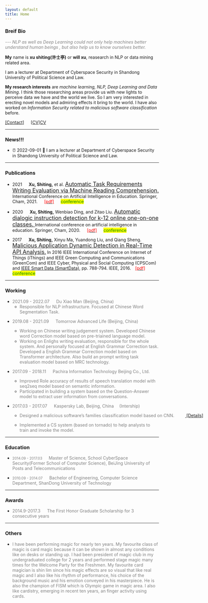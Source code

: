 ```yaml
---
layout: default
title: Home
---
```

### Breif Bio

<span style="color:grey"><i> --- NLP  as well as Deep Learning could not only help machines better understand human beings , but also help us to know ourselves better.</i></span>



**My** name is **xu shiting(许士亭)** or **will xu**, reasearch in NLP or data mining related area.

 I am a lecturer at Department of Cyberspace Security in Shandong University of Political Science and Law.

**My research interests** are *machine learning, NLP, Deep Learning and Data Mining*. I think those researching areas provide us with new lights to perceive data we have and the world we live. So I am very interested in erecting novel models and admiring effects it bring to the world. I have also worked on *Information Security related to malicious software classification* before.

[[Contact]][mail] &emsp; [[CV]][CV] 

***
### News!!!

- ⏰ 2022-09-01  🕍 I am a lecturer at Department of Cyberspace Security in Shandong University of Political Science and Law.  






***

### Publications

- 2021 &emsp; **Xu, Shiting,** et al. [<font size="4"> Automatic Task Requirements Writing Evaluation via Machine Reading Comprehension. </font>][paper202101] International Conference on Artificial Intelligence in Education. Springer, Cham, 2021. &emsp; [<font style="color:red">[pdf]</font>][paper202101] &emsp; <mark><font style="color:green" >conference</font ></mark>

- 2020 &emsp; **Xu, Shiting,** Wenbiao Ding, and Zitao Liu. [<font size="4"> Automatic dialogic instruction detection for k-12 online one-on-one classes. </font>][paper202001] International conference on artificial intelligence in education. Springer, Cham, 2020. &emsp; [<font style="color:red">[pdf]</font>][paper202001] &emsp; <mark><font style="color:green" >conference</font ></mark>

- 2017 &emsp; **Xu, Shiting,** Xinyu Ma, Yuandong Liu, and Qiang Sheng. [<font size="4"> Malicious Application Dynamic Detection in Real-Time API Analysis.</font>][paper1] In 2016 IEEE International Conference on Internet of Things (iThings) and IEEE Green Computing and Communications (GreenCom) and IEEE Cyber, Physical and Social Computing (CPSCom) and [IEEE Smart Data (SmartData)][smartData], pp. 788-794. IEEE, 2016.&emsp;[<font style="color:red">[pdf]</font>][paper1 pdf] &emsp; <mark><font style="color:green" >conference</font ></mark>




***

### Working 

- <font style="color:grey">2021.09 - 2022.07 &emsp; Du Xiao Man (Beijing, China) </font>
    - <font style="color:grey">Responsible for NLP infrastructure. Focused at Chinese Word Segmentation Task.</font>
<p/>

- <font style="color:grey">2019.08 - 2021.09 &emsp; Tomorrow Advanced Life (Beijing, China) </font>

    - <font style="color:grey">Working on Chinese writing judgement system. Developed Chinese word Correction model based on pre-triained language model.</font>
    - <font style="color:grey">Working on Enlighs writing evaluation, responsible for the whole system. And personally focused at English Grammar Correction task. Developed a English Grammar Correction model based on Transformer architecture. Also build an prompt writing task evaluation model based on MRC technology.</font>

<p/>

- <font style="color:grey">2017.09 - 2018.11 &emsp; Pachira Information Technology Beijing Co., Ltd.</font>

    - <font style="color:grey">Improved Role accuracy of results of speech translation model with seq2seq model based on semantic information.</font>
    - <font style="color:grey">Participated in building a system based on the Question-Answer model to extract user information from conversations.</font>

<p/>

- <font style="color:grey">2017.03 - 2017.07   &emsp; Kaspersky Lab, Beijing, China &emsp;(Intership)</font>

    - <nobr><font style="color:grey"> Designed a malicious software’s families classification model based on CNN. &emsp;</font> &emsp;<a href="/2019/05/19/research-summary.html"> [Details]</a></nobr>

    - <font style="color:grey">Implemented a CS system (based on tornado) to help analysts to train and invoke the model.   </font>  


***

### Education

- <font style="color:grey"><small>2014.09 - 2017.03 </small> &emsp; Master of Science, School CyberSpace Security(Former School of Computer Science), BeiJing University of Posts and Telecommunications</font>

- <font style="color:grey"><small>2010.09 - 2014.07</small> &emsp; Bachelor of Engineering, Computer Science Department, ShanDong University of Technology</font>

***

### Awards

- <font style="color:grey">2014.9-2017.3 &emsp; The First Honor Graduate Scholarship for 3 consecutive years</font>

***


### Others

- <font style="color:grey"> I have been performing magic for nearly ten years. My favourite class of magic is card magic because it can be shown in almost any conditions like on desks or standing up. I had been president of magic club in my undergraduated college for 2 years and performed stage magic many times for the Welcome Party for the Freshmen. My favourite card magician is shin lim since his magic effects are so visual that like real magic and I also like his rhythm of performance, his choice of the background music and his emotion conveyed in his masterpiece. He is also the champion of FISM which is Olympic game in magic area. I also like cardistry, emerging in recent ten years, an finger activity using cards.</font>



[CV]: ../../../assets/pdf/willXu_cv.pdf
[paper202101]:https://link.springer.com/chapter/10.1007/978-3-030-78292-4_36
[paper202101pdf]:../../../assets/pdf/paper/202101.pdf
[paper202001]:https://link.springer.com/chapter/10.1007/978-3-030-52240-7_62
[paper202001pdf]:../../../assets/pdf/paper/202001.pdf
[paper1]:http://ieeexplore.ieee.org/document/7917194/
[smartData]:http://umc.uestc.edu.cn/conference/cybermatics2016/SmartData2016/index.php
[paper1 pdf]:../../../assets/pdf/paper/5880a788.pdf
[mail]:mailto:xvshiting@live.com "xvshiting@live.com"